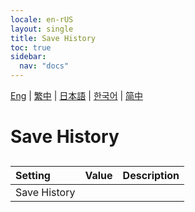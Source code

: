 ```yaml
---
locale: en-rUS
layout: single
title: Save History
toc: true
sidebar:
  nav: "docs"
---
```

[Eng](/dancexr/menu/2025.4/chat/save_history.md) | [繁中](/tw/dancexr/menu/2025.4/chat/save_history.md) | [日本語](/jp/dancexr/menu/2025.4/chat/save_history.md) | [한국어](/kr/dancexr/menu/2025.4/chat/save_history.md) | [简中](/zh/dancexr/menu/2025.4/chat/save_history.md)
# Save History
## 
| Setting | Value | Description |
| :--- | --- | :--- |
| Save History || 
